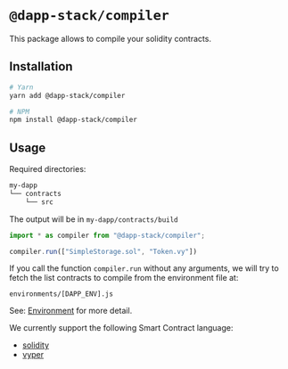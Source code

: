 # `@dapp-stack/compiler`

This package allows to compile your solidity contracts.

## Installation

```sh
# Yarn
yarn add @dapp-stack/compiler

# NPM
npm install @dapp-stack/compiler
```

## Usage

Required directories:

```sh
my-dapp
└── contracts
    └── src
```

The  output will be in `my-dapp/contracts/build`

```js
import * as compiler from "@dapp-stack/compiler";

compiler.run(["SimpleStorage.sol", "Token.vy"])
```

If you call the function `compiler.run` without any arguments,
we will try to fetch the list contracts to compile from
the environment file at:

`environments/[DAPP_ENV].js`

See: [Environment](https://github.com/Dapp-Stack/Dapp-Stack/tree/master/packages/environment)
for more detail.

We currently support the following Smart Contract language:
- [solidity](https://solidity.readthedocs.io/en/v0.5.1/)
- [vyper](https://vyper.readthedocs.io/en/v0.1.0-beta.6/)